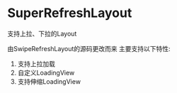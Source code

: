 # SuperRefreshLayout
支持上拉、下拉的Layout

由SwipeRefreshLayout的源码更改而来
主要支持以下特性:
1. 支持上拉加载
2. 自定义LoadingView
3. 支持伸缩LoadingView
